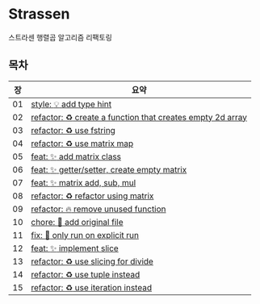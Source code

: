 
# Strassen

스트라센 행렬곱 알고리즘 리팩토링

## 목차
|장|요약|
|--|---|
|01|[style: :bulb: add type hint](./doc/01.md)|
|02|[refactor: :recycle: create a function that creates empty 2d array](./doc/02.md)|
|03|[refactor: :recycle: use fstring](./doc/03.md)|
|04|[refactor: :recycle: use matrix map](./doc/04.md)|
|05|[feat: :sparkles: add matrix class](./doc/05.md)|
|06|[feat: :sparkles: getter/setter, create empty matrix](./doc/06.md)|
|07|[feat: :sparkles: matrix add, sub, mul](./doc/07.md)|
|08|[refactor: :recycle: refactor using matrix](./doc/08.md)|
|09|[refactor: :fire: remove unused function](./doc/09.md)|
|10|[chore: :memo: add original file](./doc/10.md)|
|11|[fix: :bug: only run on explicit run](./doc/11.md)|
|12|[feat: :sparkles: implement slice](./doc/12.md)|
|13|[refactor: :recycle: use slicing for divide](./doc/13.md)|
|14|[refactor: :recycle: use tuple instead](./doc/14.md)|
|15|[refactor: :recycle: use iteration instead](./doc/15.md)|
